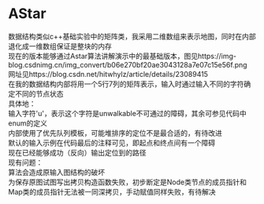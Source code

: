 # AStar  
数据结构类似c++基础实验中的矩阵类，我采用二维数组来表示地图，同时在内部退化成一维数组保证是整块的内存  
现在的版本能够通过Astar算法讲解演示中的最基础版本，图见https://img-blog.csdnimg.cn/img_convert/b06e270bf20ae3043128a7e07c15e56f.png  
网址见https://blog.csdn.net/hitwhylz/article/details/23089415  
在我的数据结构内部将用一个5行7列的矩阵表示，输入时通过输入不同的字符确定不同的节点状态  
具体地：  
输入字符'u'，表示这个字符是unwalkable不可通过的障碍，其余可参见代码中enum的定义   
内部使用了优先队列模板，可能堆排序的定位不是最合适的，有待改进    
默认的输入示例在代码最后的注释可见，即起点和终点间有一个障碍  
现在已经能够成功（反向）输出定位到的路径  
现有问题：    
算法会造成原输入图结构的破坏  
为保存原图试图写出拷贝构造函数失败，初步断定是Node类节点的成员指针和Map类的成员指针无法被一同深拷贝，手动赋值同样失败，有待解决    
